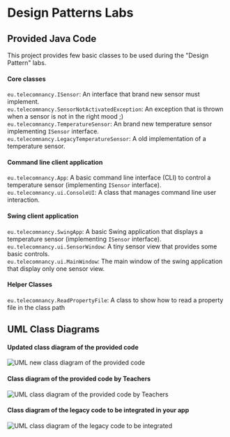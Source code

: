 Design Patterns Labs
=========

## Provided Java Code

This project provides few basic classes to be used during the "Design Pattern" labs.  


#### Core classes

`eu.telecomnancy.ISensor`: An interface that brand new sensor must implement.  
`eu.telecomnancy.SensorNotActivatedException`: An exception that is thrown when a sensor is not in the right mood ;)  
`eu.telecomnancy.TemperatureSensor`: An brand new temperature sensor implementing `ISensor` interface.  
`eu.telecomnancy.LegacyTemperatureSensor`: A old implementation of a temperature sensor.  

#### Command line client application

`eu.telecomnancy.App`: A basic command line interface (CLI) to control a temperature sensor (implementing `ISensor` interface).  
`eu.telecomnancy.ui.ConsoleUI`: A class that manages command line user interaction.  

#### Swing client application

`eu.telecomnancy.SwingApp`: A basic Swing application that displays a temperature sensor (implementing `ISensor` interface).  
`eu.telecomnancy.ui.SensorWindow`: A tiny sensor view that provides some basic controls.  
`eu.telecomnancy.ui.MainWindow`: The main window of the swing application that display only one sensor view.  

#### Helper Classes

`eu.telecomnancy.ReadPropertyFile`: A class to show how to read a property file in the class path

## UML Class Diagrams

#### Updated class diagram of the provided code

![UML new class diagram of the provided code](https://bytebucket.org/EricPerlinski/tp-design-pattern-perlinsk1u/uml/new-class-diagram.png)

#### Class diagram of the provided code by Teachers

![UML class diagram of the provided code by Teachers](https://bytebucket.org/telecomnancy-pcd/design-patterns-lab/raw/c75905ab438c893770f196fb18c57c1344877169/uml/class-diagram.png)

#### Class diagram of the legacy code to be integrated in your app

![UML class diagram of the legacy code to be integrated](https://bytebucket.org/telecomnancy-pcd/design-patterns-lab/raw/c75905ab438c893770f196fb18c57c1344877169/uml/legacy-class-diagram.png)